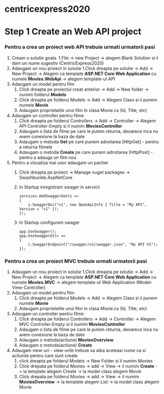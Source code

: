 # centricexpress2020
# Step 1 Create an Web API project
### Pentru a crea un proiect web API trebuie urmati urmatorii pasi
1. Cream o solutie goala.
	1.File -> new Project -> alegem Blank Solution si ii dam un nume sugestiv (CentricExpress2020)
2. Adaugam un nou proiect in solutie
	1.Click dreapta pe solutie -> Add -> New Project -> Alegem ca template **ASP.NET Core Web Application** cu numele **Movies.WebApi** -> alegem template-ul API
3. Adaugam un model pentru film
	1. Click dreapta pe proiectul creat anterior -> Add -> New folder -> numim folderul **Models**
	2. Click dreapta pe folderul Models -> Add -> Alegem Class si ii punem numele **Movie**
	3. Adaugam proprietatile unui film in clasa Movie.cs (Id, Title, etc)
4. Adaugam un controller pentru filme
	1. Click dreapta pe folderul Controllers -> Add -> Controller -> Alegem API Controller-Empty si il numim **MoviesController**
	2. Adaugam o lista de filme pe care le putem returna, deoarece inca nu avem conexiune la baza de date
	3. Adaugam o metoda **Get** pe care punem adnotarea [HttpGet] - pentru a returna filmele
	4. Adaugam o metoda **Create** pe care punem adnotarea [HttpPost] - pentru a adauga un film nou
5. Pentru a vizualiza mai usor adaugam un pachet
	1. Click dreapta pe proiect -> Manage nuget packages -> Swashbuckle.AspNetCore
	2. In Startup inregistram swager in servicii 
	
		```
		services.AddSwaggerGen(s =>
		{
			s.SwaggerDoc("v1", new OpenApiInfo { Title = "My API", Version = "v1" }); 
		});	
		```
	3. In Startup configuram swager
	
		``` 
		app.UseSwagger();
		app.UseSwaggerUI(c =>
		{
			c.SwaggerEndpoint("/swagger/v1/swagger.json", "My API V1");
		});
		```

### Pentru a crea un proiect MVC trebuie urmati urmatorii pasi
1. Adaugam un nou proiect in solutie
	1.Click dreapta pe solutie -> Add -> New Project -> Alegem ca template **ASP.NET Core Web Application** cu numele **Movies.MVC** -> alegem template-ul Web Application (Model-View-Controller)
2. Adaugam un model pentru film
	1. Click dreapta pe folderul Models -> Add -> Alegem Class si ii punem numele **Movie**
	2. Adaugam proprietatile unui film in clasa Movie.cs (Id, Title, etc)
3. Adaugam un controller pentru filme
	1. Click dreapta pe folderul Controllers -> Add -> Controller -> Alegem MVC Controller-Empty si il numim **MoviesController**
	2. Adaugam o lista de filme pe care le putem returna, deoarece inca nu avem conexiune la baza de date
	3. Adaugam o metoda(actiune) **MoviesOverview**
	4. Adaugam o metoda(actiune) **Create** 
4. Adaugam view-uri  - view-urile trebuie sa aiba aceleasi nume ca si actiunile pentru care sunt create
	1. click dreapta pe folderul Models -> New Folder si il numim Movies
	2. Click drepata pe folderul Movies -> add -> View -> il numim **Create** -> la template alegem Create -> la model class alegem Movie
	3. Click drepata pe folderul Movies -> add -> View -> il numim **MoviesOverview** -> la template alegem List -> la model class alegem Movie
